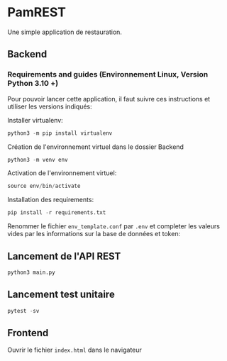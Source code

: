 # PamREST

Une simple application de restauration.


## Backend
### Requirements and guides (Environnement Linux, Version Python 3.10 +)


Pour pouvoir lancer cette application, il faut suivre ces instructions et utiliser les versions indiqués:

Installer virtualenv:

```s
python3 -m pip install virtualenv

```

Création de l'environnement virtuel dans le dossier Backend

```s
python3 -m venv env

```

Activation de l'environnement virtuel:

```s
source env/bin/activate

```


Installation des requirements:

```s
pip install -r requirements.txt
```

Renommer le fichier `env_template.conf` par `.env` et completer les valeurs vides par les informations sur la base de données et token:


## Lancement de l'API REST


```s
python3 main.py

```

## Lancement test unitaire


```s
pytest -sv

```

## Frontend

Ouvrir le fichier `index.html` dans le navigateur
